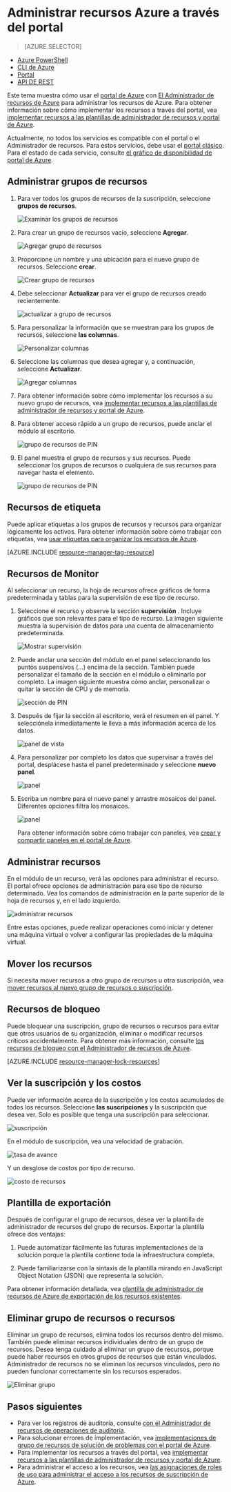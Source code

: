 <properties 
    pageTitle="Usar el portal de Azure para administrar recursos de Azure | Microsoft Azure" 
    description="Usar el portal de Azure y administrar recursos de Azure para administrar los recursos. Muestra cómo trabajar con los paneles para supervisar los recursos." 
    services="azure-resource-manager,azure-portal" 
    documentationCenter="" 
    authors="tfitzmac" 
    manager="timlt" 
    editor="tysonn"/>

<tags 
    ms.service="azure-resource-manager" 
    ms.workload="multiple" 
    ms.tgt_pltfrm="na" 
    ms.devlang="na" 
    ms.topic="article" 
    ms.date="09/12/2016" 
    ms.author="tomfitz"/>

# <a name="manage-azure-resources-through-portal"></a>Administrar recursos Azure a través del portal

> [AZURE.SELECTOR]
- [Azure PowerShell](../powershell-azure-resource-manager.md)
- [CLI de Azure](../xplat-cli-azure-resource-manager.md)
- [Portal](resource-group-portal.md) 
- [API DE REST](../resource-manager-rest-api.md)

Este tema muestra cómo usar el [portal de Azure](https://portal.azure.com) con [El Administrador de recursos de Azure](../azure-resource-manager/resource-group-overview.md) para administrar los recursos de Azure. Para obtener información sobre cómo implementar los recursos a través del portal, vea [implementar recursos a las plantillas de administrador de recursos y portal de Azure](../resource-group-template-deploy-portal.md).

Actualmente, no todos los servicios es compatible con el portal o el Administrador de recursos. Para estos servicios, debe usar el [portal clásico](https://manage.windowsazure.com). Para el estado de cada servicio, consulte [el gráfico de disponibilidad de portal de Azure](https://azure.microsoft.com/features/azure-portal/availability/).

## <a name="manage-resource-groups"></a>Administrar grupos de recursos

1. Para ver todos los grupos de recursos de la suscripción, seleccione **grupos de recursos**.

    ![Examinar los grupos de recursos](./media/resource-group-portal/browse-groups.png)

1. Para crear un grupo de recursos vacío, seleccione **Agregar**.

    ![Agregar grupo de recursos](./media/resource-group-portal/add-resource-group.png)

1. Proporcione un nombre y una ubicación para el nuevo grupo de recursos. Seleccione **crear**.

    ![Crear grupo de recursos](./media/resource-group-portal/create-empty-group.png)

1. Debe seleccionar **Actualizar** para ver el grupo de recursos creado recientemente.

    ![actualizar a grupo de recursos](./media/resource-group-portal/refresh-resource-groups.png)

1. Para personalizar la información que se muestran para los grupos de recursos, seleccione **las columnas**.

    ![Personalizar columnas](./media/resource-group-portal/select-columns.png)

1. Seleccione las columnas que desea agregar y, a continuación, seleccione **Actualizar**.

    ![Agregar columnas](./media/resource-group-portal/add-columns.png)

1. Para obtener información sobre cómo implementar los recursos a su nuevo grupo de recursos, vea [implementar recursos a las plantillas de administrador de recursos y portal de Azure](../resource-group-template-deploy-portal.md).

1. Para obtener acceso rápido a un grupo de recursos, puede anclar el módulo al escritorio.

    ![grupo de recursos de PIN](./media/resource-group-portal/pin-group.png)

1. El panel muestra el grupo de recursos y sus recursos. Puede seleccionar los grupos de recursos o cualquiera de sus recursos para navegar hasta el elemento.

    ![grupo de recursos de PIN](./media/resource-group-portal/show-resource-group-dashboard.png)

## <a name="tag-resources"></a>Recursos de etiqueta

Puede aplicar etiquetas a los grupos de recursos y recursos para organizar lógicamente los activos. Para obtener información sobre cómo trabajar con etiquetas, vea [usar etiquetas para organizar los recursos de Azure](../resource-group-using-tags.md).

[AZURE.INCLUDE [resource-manager-tag-resource](../../includes/resource-manager-tag-resources.md)]

## <a name="monitor-resources"></a>Recursos de Monitor

Al seleccionar un recurso, la hoja de recursos ofrece gráficos de forma predeterminada y tablas para la supervisión de ese tipo de recurso.

1. Seleccione el recurso y observe la sección **supervisión** . Incluye gráficos que son relevantes para el tipo de recurso. La imagen siguiente muestra la supervisión de datos para una cuenta de almacenamiento predeterminada.

    ![Mostrar supervisión](./media/resource-group-portal/show-monitoring.png)

1. Puede anclar una sección del módulo en el panel seleccionando los puntos suspensivos (...) encima de la sección. También puede personalizar el tamaño de la sección en el módulo o eliminarlo por completo. La imagen siguiente muestra cómo anclar, personalizar o quitar la sección de CPU y de memoria.

    ![sección de PIN](./media/resource-group-portal/pin-cpu-section.png)

1. Después de fijar la sección al escritorio, verá el resumen en el panel. Y selecciónela inmediatamente le lleva a más información acerca de los datos.

    ![panel de vista](./media/resource-group-portal/view-startboard.png)

1. Para personalizar por completo los datos que supervisar a través del portal, desplácese hasta el panel predeterminado y seleccione **nuevo panel**.

    ![panel](./media/resource-group-portal/dashboard.png)

1. Escriba un nombre para el nuevo panel y arrastre mosaicos del panel. Diferentes opciones filtra los mosaicos.

    ![panel](./media/resource-group-portal/create-dashboard.png)

     Para obtener información sobre cómo trabajar con paneles, vea [crear y compartir paneles en el portal de Azure](azure-portal-dashboards.md).

## <a name="manage-resources"></a>Administrar recursos

En el módulo de un recurso, verá las opciones para administrar el recurso. El portal ofrece opciones de administración para ese tipo de recurso determinado. Vea los comandos de administración en la parte superior de la hoja de recursos y, en el lado izquierdo.

![administrar recursos](./media/resource-group-portal/manage-resources.png)

Entre estas opciones, puede realizar operaciones como iniciar y detener una máquina virtual o volver a configurar las propiedades de la máquina virtual.

## <a name="move-resources"></a>Mover los recursos

Si necesita mover recursos a otro grupo de recursos u otra suscripción, vea [mover recursos al nuevo grupo de recursos o suscripción](../resource-group-move-resources.md).

## <a name="lock-resources"></a>Recursos de bloqueo

Puede bloquear una suscripción, grupo de recursos o recursos para evitar que otros usuarios de su organización, eliminar o modificar recursos críticos accidentalmente. Para obtener más información, consulte [los recursos de bloqueo con el Administrador de recursos de Azure](../resource-group-lock-resources.md).

[AZURE.INCLUDE [resource-manager-lock-resources](../../includes/resource-manager-lock-resources.md)]

## <a name="view-your-subscription-and-costs"></a>Ver la suscripción y los costos

Puede ver información acerca de la suscripción y los costos acumulados de todos los recursos. Seleccione **las suscripciones** y la suscripción que desea ver. Solo es posible que tenga una suscripción para seleccionar.

![suscripción](./media/resource-group-portal/select-subscription.png)

En el módulo de suscripción, vea una velocidad de grabación.

![tasa de avance](./media/resource-group-portal/burn-rate.png)

Y un desglose de costos por tipo de recurso.

![costo de recursos](./media/resource-group-portal/cost-by-resource.png)

## <a name="export-template"></a>Plantilla de exportación

Después de configurar el grupo de recursos, desea ver la plantilla de administrador de recursos del grupo de recursos. Exportar la plantilla ofrece dos ventajas:

1. Puede automatizar fácilmente las futuras implementaciones de la solución porque la plantilla contiene toda la infraestructura completa.

2. Puede familiarizarse con la sintaxis de la plantilla mirando en JavaScript Object Notation (JSON) que representa la solución.

Para obtener información detallada, vea [plantilla de administrador de recursos de Azure de exportación de los recursos existentes](../resource-manager-export-template.md).

## <a name="delete-resource-group-or-resources"></a>Eliminar grupo de recursos o recursos

Eliminar un grupo de recursos, elimina todos los recursos dentro del mismo. También puede eliminar recursos individuales dentro de un grupo de recursos. Desea tenga cuidado al eliminar un grupo de recursos, porque puede haber recursos en otros grupos de recursos que están vinculados. Administrador de recursos no se eliminan los recursos vinculados, pero no pueden funcionar correctamente sin los recursos esperados.

![Eliminar grupo](./media/resource-group-portal/delete-group.png)

## <a name="next-steps"></a>Pasos siguientes

- Para ver los registros de auditoría, consulte [con el Administrador de recursos de operaciones de auditoría](../resource-group-audit.md).
- Para solucionar errores de implementación, vea [implementaciones de grupo de recursos de solución de problemas con el portal de Azure](../resource-manager-troubleshoot-deployments-portal.md).
- Para implementar los recursos a través del portal, vea [implementar recursos a las plantillas de administrador de recursos y portal de Azure](../resource-group-template-deploy-portal.md).
- Para administrar el acceso a los recursos, vea [las asignaciones de roles de uso para administrar el acceso a los recursos de suscripción de Azure](../active-directory/role-based-access-control-configure.md).






